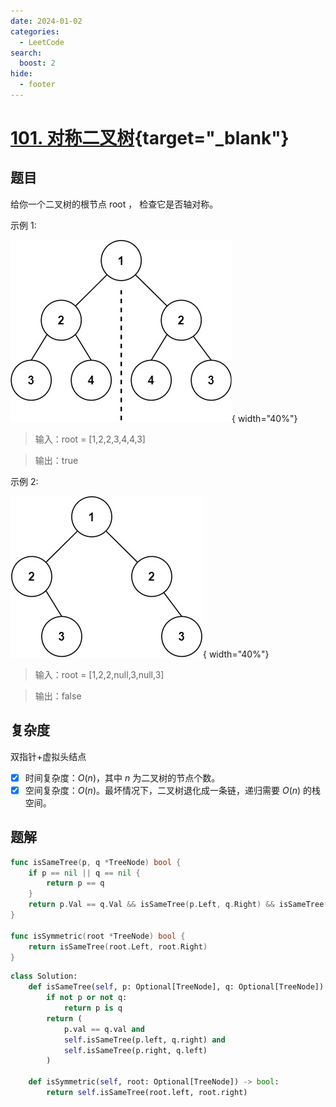 ```yaml
---
date: 2024-01-02
categories:
  - LeetCode
search:
  boost: 2
hide:
  - footer
---
```


# [101. 对称二叉树](https://leetcode.cn/problems/symmetric-tree){target="_blank"}

## 题目

给你一个二叉树的根节点 root ， 检查它是否轴对称。

示例 1:

![](../assets/img/leetcode/101_example_1.webp){ width="40%"}

> 输入：root = [1,2,2,3,4,4,3]

> 输出：true

示例 2:

![](../assets/img/leetcode/101_example_2.webp){ width="40%"}

> 输入：root = [1,2,2,null,3,null,3]

> 输出：false

## 复杂度

双指针+虚拟头结点

- [x] 时间复杂度：$O(n)$，其中 $n$ 为二叉树的节点个数。
- [x] 空间复杂度：$O(n)$。最坏情况下，二叉树退化成一条链，递归需要 $O(n)$ 的栈空间。

## 题解

```go title="Go"
func isSameTree(p, q *TreeNode) bool {
    if p == nil || q == nil {
        return p == q
    }
    return p.Val == q.Val && isSameTree(p.Left, q.Right) && isSameTree(p.Right, q.Left)
}

func isSymmetric(root *TreeNode) bool {
    return isSameTree(root.Left, root.Right)
}
```

```python title="Python"
class Solution:
    def isSameTree(self, p: Optional[TreeNode], q: Optional[TreeNode]) -> bool:
        if not p or not q:
            return p is q
        return (
            p.val == q.val and
            self.isSameTree(p.left, q.right) and
            self.isSameTree(p.right, q.left)
        )

    def isSymmetric(self, root: Optional[TreeNode]) -> bool:
        return self.isSameTree(root.left, root.right)
```
